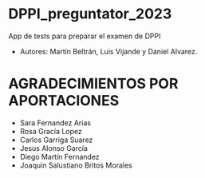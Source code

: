 # DPPI_preguntator_2023

App de tests para preparar el examen de DPPI

- Autores: Martín Beltrán, Luis Vijande y Daniel Alvarez.

# AGRADECIMIENTOS POR APORTACIONES #
- Sara Fernandez Arias
- Rosa Gracía Lopez
- Carlos Garriga Suarez
- Jesus Alonso García
- Diego Martín Fernandez
- Joaquin Salustiano Britos Morales
